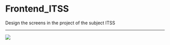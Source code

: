 # Frontend_ITSS
Design the screens in the project of the subject ITSS
<hr>
<img src="https://husteduvn-my.sharepoint.com/:i:/g/personal/hieu_tt194562_sis_hust_edu_vn/ESw536p669RMqrhnjDTe-e4BzSDXMGPYYFl9WsYCOdqMKQ?e=qxsUGS"/>
